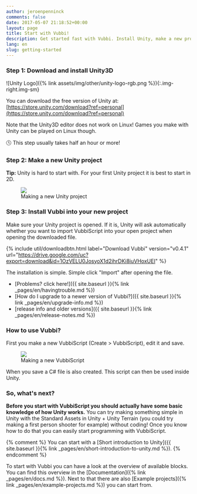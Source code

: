 ```yaml
---
author: jeroenpenninck
comments: false
date: 2017-05-07 21:18:52+00:00
layout: page
title: Start with Vubbi!
description: Get started fast with Vubbi. Install Unity, make a new project en install Vubbi in your new project.
lang: en
slug: getting-started
---
```


### Step 1: Download and install Unity3D
![Unity Logo]({% link assets/img/other/unity-logo-rgb.png %}){:.img-right.img-sm}

You can download the free version of Unity at:
[https://store.unity.com/download?ref=personal](https://store.unity.com/download?ref=personal)

Note that the Unity3D editor does not work on Linux! Games you make with Unity can be played on Linux though.

🕓 This step usually takes half an hour or more!


### Step 2: Make a new Unity project

**Tip:** Unity is hard to start with. For your first Unity project it is best to start in 2D.

<figure>
  <img src="{{ site.baseurl }}{% link /assets/img/gifs/gif_unity_asteroids_new.gif %}" class="img-sm"/>
  <figcaption>Making a new Unity project</figcaption>
</figure>

### Step 3: Install Vubbi into your new project

Make sure your Unity project is opened. If it is, Unity will ask automatically whether you want to import VubbiScript into your open project when opening the downloaded file. 

{% include util/downloadbtn.html
  label="Download Vubbi"
  version="v0.4.1"
  url="https://drive.google.com/uc?export=download&id=1OzVELU0JosyoX1d2ihrDKi8iuVHoxUEI" %}

The installation is simple. Simple click "Import" after opening the file.

 - [Problems? click here!]({{ site.baseurl }}{% link _pages/en/havingtrouble.md %})
 - [How do I upgrade to a newer version of Vubbi?]({{ site.baseurl }}{% link _pages/en/upgrade-info.md %})
 - [release info and older versions]({{ site.baseurl }}{% link _pages/en/release-notes.md %})


### How to use Vubbi?

First you make a new VubbiScript (Create > VubbiScript), edit it and save.

<figure>
  <img src="{{ site.baseurl }}{% link /assets/img/gifs/gif_vubbi_make_script.gif %}" class="img-sm"/>
  <figcaption>Making a new VubbiScript</figcaption>
</figure>

When you save a C# file is also created. This script can then be used inside Unity.


### So, what's next?

**Before you start with VubbiScript you should actually have some basic knowledge of how Unity works.** You can try making something simple in Unity with the Standard Assets in Unity + Unity Terrain (you could try making a first person shooter for example) without coding! Once you know how to do that you can easily start programming with VubbiScript.

{% comment %}
You can start with a [Short introduction to Unity]({{ site.baseurl }}{% link _pages/en/short-introduction-to-unity.md %}).
{% endcomment %}

To start with Vubbi you can have a look at the overview of available blocks. You can find this overview in the [Documentation]({% link _pages/en/docs.md %}). Next to that there are also [Example projects]({% link _pages/en/example-projects.md %}) you can start from.

